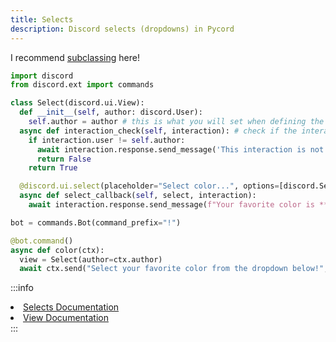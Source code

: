 ```yaml
---
title: Selects
description: Discord selects (dropdowns) in Pycord
---
```


I recommend [subclassing](../subclassing) here!

```py
import discord
from discord.ext import commands

class Select(discord.ui.View):
  def __init__(self, author: discord.User):
    self.author = author # this is what you will set when defining the view in your other code: this user object that is the person that invoked the command or event and that person will be the only one confirming/canceling
  async def interaction_check(self, interaction): # check if the interaction user is the same as the command author
    if interaction.user != self.author:
      await interaction.response.send_message('This interaction is not for you!', ephemeral=True)
      return False
    return True

  @discord.ui.select(placeholder="Select color...", options=[discord.SelectOption(label="Red", emoji="🔴", description="The color red"), discord.SelectOption(label="Green", emoji="🟢", description="The color green"), discord.SelectOption(label="Blue", emoji="🔵", description="The color blue")])
  async def select_callback(self, select, interaction):
    await interaction.response.send_message(f"Your favorite color is **{select.values[0].label}**!", ephemeral=True)

bot = commands.Bot(command_prefix="!")

@bot.command()
async def color(ctx):
  view = Select(author=ctx.author)
  await ctx.send("Select your favorite color from the dropdown below!", view=view)
```


:::info
<li><a href="https://docs.pycord.dev/en/master/api.html#discord.ui.Select" className="discord-link">Selects Documentation</a></li>
<li><a href="https://docs.pycord.dev/en/master/api.html#discord.ui.View" className="discord-link">View Documentation</a></li>
:::